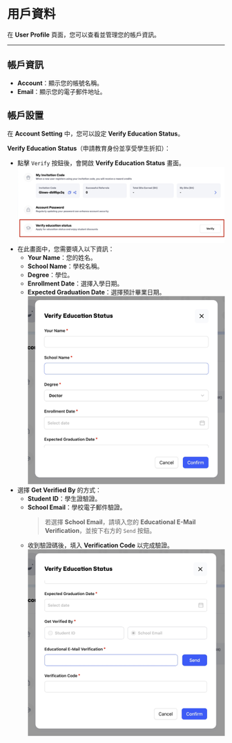 # 用戶資料

在 **User Profile** 頁面，您可以查看並管理您的帳戶資訊。

---

## **帳戶資訊**

- **Account**：顯示您的帳號名稱。
- **Email**：顯示您的電子郵件地址。

## **帳戶設置**

在 **Account Setting** 中，您可以設定 **Verify Education Status**。

**Verify Education Status**（申請教育身份並享受學生折扣）：

- 點擊 `Verify` 按鈕後，會開啟 **Verify Education Status** 畫面。
  ![Verify education status](../../../../../docs/docs-images/p12/01.Verify%20education%20status.jpg)
- 在此畫面中，您需要填入以下資訊：
  - **Your Name**：您的姓名。
  - **School Name**：學校名稱。
  - **Degree**：學位。
  - **Enrollment Date**：選擇入學日期。
  - **Expected Graduation Date**：選擇預計畢業日期。
    ![Verify form](../../../../../docs/docs-images/p12/02.Verify%20form.jpg)
- 選擇 **Get Verified By** 的方式：
  - **Student ID**：學生證驗證。
  - **School Email**：學校電子郵件驗證。
    > 若選擇 **School Email**，請填入您的 **Educational E-Mail Verification**，並按下右方的 `Send` 按鈕。
  - 收到驗證碼後，填入 **Verification Code** 以完成驗證。
    ![Verify form](../../../../../docs/docs-images/p12/03.Verify%20form.jpg)
